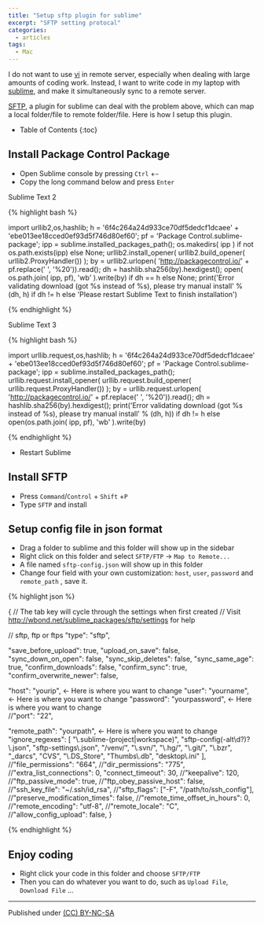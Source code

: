 ```yaml
---
title: "Setup sftp plugin for sublime"
excerpt: "SFTP setting protocal"
categories:
  - articles
tags:
  - Mac
---
```




I do not want to use [vi](https://en.wikipedia.org/wiki/Vi) in remote server, especially when dealing with large amounts of coding work. Instead, I want to write code in my laptop with [sublime](https://www.sublimetext.com/), and make it simultaneously sync to a remote server. 

[SFTP](https://wbond.net/sublime_packages/sftp), a plugin for sublime can deal with the problem above, which can map a local folder/file to remote folder/file. Here is how I setup this plugin.

* Table of Contents
{:toc}


## Install Package Control Package

* Open Sublime console by pressing `Ctrl` +`~`
* Copy the long command below and press `Enter`

Sublime Text 2

{% highlight bash %}

import urllib2,os,hashlib; h = '6f4c264a24d933ce70df5dedcf1dcaee' + 'ebe013ee18cced0ef93d5f746d80ef60'; pf = 'Package Control.sublime-package'; ipp = sublime.installed_packages_path(); os.makedirs( ipp ) if not os.path.exists(ipp) else None; urllib2.install_opener( urllib2.build_opener( urllib2.ProxyHandler()) ); by = urllib2.urlopen( 'http://packagecontrol.io/' + pf.replace(' ', '%20')).read(); dh = hashlib.sha256(by).hexdigest(); open( os.path.join( ipp, pf), 'wb' ).write(by) if dh == h else None; print('Error validating download (got %s instead of %s), please try manual install' % (dh, h) if dh != h else 'Please restart Sublime Text to finish installation')

{% endhighlight %}



Sublime Text 3

{% highlight bash %}

import urllib.request,os,hashlib; h = '6f4c264a24d933ce70df5dedcf1dcaee' + 'ebe013ee18cced0ef93d5f746d80ef60'; pf = 'Package Control.sublime-package'; ipp = sublime.installed_packages_path(); urllib.request.install_opener( urllib.request.build_opener( urllib.request.ProxyHandler()) ); by = urllib.request.urlopen( 'http://packagecontrol.io/' + pf.replace(' ', '%20')).read(); dh = hashlib.sha256(by).hexdigest(); print('Error validating download (got %s instead of %s), please try manual install' % (dh, h)) if dh != h else open(os.path.join( ipp, pf), 'wb' ).write(by)

{% endhighlight %}

* Restart Sublime

## Install SFTP



* Press `Command`/`Control`  + `Shift` +`P`
* Type `SFTP` and install

## Setup config file in json format

* Drag a folder to sublime and this folder will show up in the sidebar
* Right click on this folder and select `SFTP/FTP`  -> `Map to Remote...`
* A file named `sftp-config.json` will show up in this folder
* Change four field with your own customization: `host`, `user`, `password` and `remote_path` , save it.

{% highlight json %}

{
// The tab key will cycle through the settings when first created
// Visit http://wbond.net/sublime_packages/sftp/settings for help

// sftp, ftp or ftps
"type": "sftp",

"save_before_upload": true,
"upload_on_save": false,
"sync_down_on_open": false,
"sync_skip_deletes": false,
"sync_same_age": true,
"confirm_downloads": false,
"confirm_sync": true,
"confirm_overwrite_newer": false,

"host": "yourip",    <- Here is where you want to change
"user": "yourname",     <- Here is where you want to change
"password": "yourpassword",    <- Here is where you want to change  
//"port": "22",

"remote_path": "yourpath",  <- Here is where you want to change
"ignore_regexes": [
    "\\.sublime-(project|workspace)", "sftp-config(-alt\\d?)?\\.json",
    "sftp-settings\\.json", "/venv/", "\\.svn/", "\\.hg/", "\\.git/",
    "\\.bzr", "_darcs", "CVS", "\\.DS_Store", "Thumbs\\.db", "desktop\\.ini"
],
//"file_permissions": "664",
//"dir_permissions": "775",
//"extra_list_connections": 0,
"connect_timeout": 30,
//"keepalive": 120,
//"ftp_passive_mode": true,
//"ftp_obey_passive_host": false,
//"ssh_key_file": "~/.ssh/id_rsa",
//"sftp_flags": ["-F", "/path/to/ssh_config"],
//"preserve_modification_times": false,
//"remote_time_offset_in_hours": 0,
//"remote_encoding": "utf-8",
//"remote_locale": "C",
//"allow_config_upload": false,
}

{% endhighlight %}



## Enjoy coding

* Right click your code in this folder and choose `SFTP/FTP`
* Then you can do whatever you want to do, such as `Upload File`, `Download File` ...



---
Published under <a rel="license" href="http://creativecommons.org/licenses/by-nc-sa/3.0/">(CC) BY-NC-SA </a>
